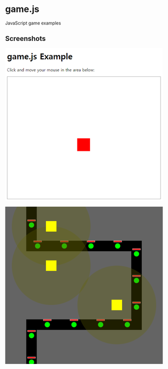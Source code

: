 # game.js

JavaScript game examples

## Screenshots

![screenshot](screenshot.png)

![defense](defense/screenshot.png)